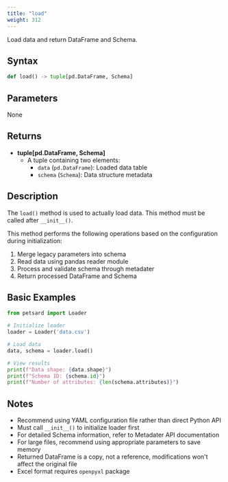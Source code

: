 ```yaml
---
title: "load"
weight: 312
---
```


Load data and return DataFrame and Schema.

## Syntax

```python
def load() -> tuple[pd.DataFrame, Schema]
```

## Parameters

None

## Returns

- **tuple[pd.DataFrame, Schema]**
    - A tuple containing two elements:
        - `data` (`pd.DataFrame`): Loaded data table
        - `schema` (`Schema`): Data structure metadata

## Description

The `load()` method is used to actually load data. This method must be called after `__init__()`.

This method performs the following operations based on the configuration during initialization:
1. Merge legacy parameters into schema
2. Read data using pandas reader module
3. Process and validate schema through metadater
4. Return processed DataFrame and Schema

## Basic Examples

```python
from petsard import Loader

# Initialize loader
loader = Loader('data.csv')

# Load data
data, schema = loader.load()

# View results
print(f"Data shape: {data.shape}")
print(f"Schema ID: {schema.id}")
print(f"Number of attributes: {len(schema.attributes)}")
```

## Notes

- Recommend using YAML configuration file rather than direct Python API
- Must call `__init__()` to initialize loader first
- For detailed Schema information, refer to Metadater API documentation
- For large files, recommend using appropriate parameters to save memory
- Returned DataFrame is a copy, not a reference, modifications won't affect the original file
- Excel format requires `openpyxl` package